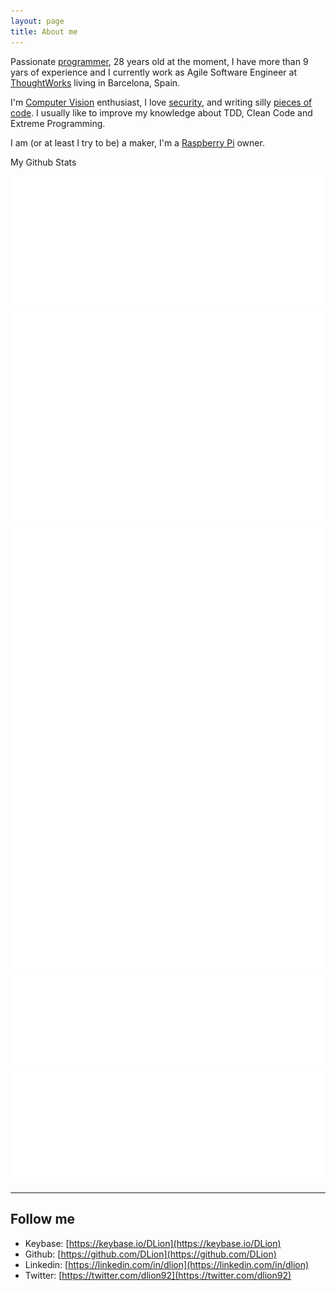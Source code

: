 ```yaml
---
layout: page
title: About me
---
```


Passionate [programmer](/category/programming), 28 years old at the moment, I have more than 9 yars of experience and I currently work as Agile Software Engineer at [ThoughtWorks](https://www.thoughtworks.com/) living in Barcelona, Spain.

I'm [Computer Vision](/category/opencv) enthusiast, I love [security](/category/security), and writing silly [pieces of code](https://github.com/DLion). I usually like to improve my knowledge about TDD, Clean Code and Extreme Programming.

I am (or at least I try to be) a maker, I'm a [Raspberry Pi](/category/raspberrypi) owner.


My Github Stats

![Metrics](https://github.com/dlion/dlion/blob/main/metrics.svg)
![Calendar](https://github.com/dlion/dlion/blob/main/calendar.svg)
![Habits](https://github.com/dlion/dlion/blob/main/habits.svg)
![Languages](https://github.com/dlion/dlion/blob/main/languages.svg)
![Activity](https://github.com/dlion/dlion/blob/main/activity.svg)


---

## Follow me

* Keybase: [https://keybase.io/DLion](https://keybase.io/DLion)
* Github: [https://github.com/DLion](https://github.com/DLion)
* Linkedin: [https://linkedin.com/in/dlion](https://linkedin.com/in/dlion)
* Twitter: [https://twitter.com/dlion92](https://twitter.com/dlion92)
